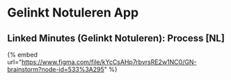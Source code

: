 # Gelinkt Notuleren App

## Linked Minutes \(Gelinkt Notuleren\): Process \[NL\]

{% embed url="https://www.figma.com/file/kYcCsAHp7rbvrsRE2w1NC0/GN-brainstorm?node-id=533%3A295" %}



